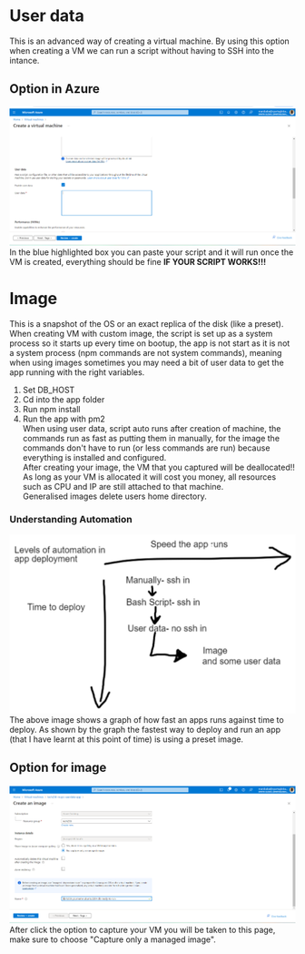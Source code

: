# User data
This is an advanced way of creating a virtual machine. By using this option when creating a VM we can run a script without having to SSH into the intance.
## Option in Azure
![alt text](images/image.png)<br>
In the blue highlighted box you can paste your script and it will run once the VM is created, everything should be fine **IF YOUR SCRIPT WORKS!!!**
# Image 
This is a snapshot of the OS or an exact replica of the disk (like a preset).<br>
When creating VM with custom image, the script is set up as a system process so it starts up every time on bootup, the app is not start as it is not a system process (npm commands are not system commands), meaning when using images sometimes you may need a bit of user data to get the app running with the right variables.
1. Set DB_HOST
2. Cd into the app folder
3. Run npm install
4. Run the app with pm2<br>
When using user data, script auto runs after creation of machine, the commands run as fast as putting them in manually, for the image the commands don't have to run (or less commands are run) because everything is installed and configured.<br>
After creating your image, the VM that you captured will be deallocated!!<br>
As long as your VM is allocated it will cost you money, all resources such as CPU and IP are still attached to that machine.<br>
Generalised images delete users home directory.
### Understanding Automation
![alt text](images/image1.png)<br>
The above image shows a graph of how fast an apps runs against time to deploy. As shown by the graph the fastest way to deploy and run an app (that I have learnt at this point of time) is using a preset image.
## Option for image
![alt text](images/image2.png)<br>
After click the option to capture your VM you will be taken to this page, make sure to choose "Capture only a managed image".